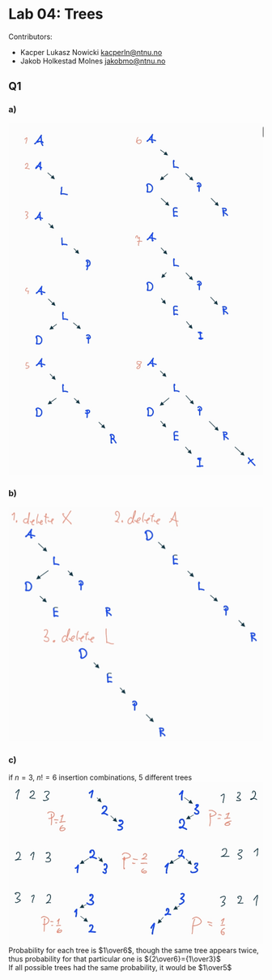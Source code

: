 # Lab 04: Trees
Contributors: 
- Kacper Lukasz Nowicki [kacperln@ntnu.no](mailto:kacperln@ntnu.no)
- Jakob Holkestad Molnes [jakobmo@ntnu.no](mailto:jakobmo@ntnu.no)
## Q1
### a)
![](img/q1a.jpg)
### b)
![](img/q1b.jpg)
### c)
if $n=3$, $n!=6$ insertion combinations, $5$ different trees
![](img/q1c.jpg)  
Probability for each tree is $1\over6$, though the same tree appears twice, thus probability for that particular one is ${2\over6}={1\over3}$  
If all possible trees had the same probability, it would be $1\over5$